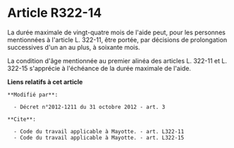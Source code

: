 # Article R322-14

La durée maximale de vingt-quatre mois de l'aide peut, pour les personnes mentionnées à l'article L. 322-11, être portée, par
décisions de prolongation successives d'un an au plus, à soixante mois. 

La condition d'âge mentionnée au premier alinéa des articles L. 322-11 et L. 322-15 s'apprécie à l'échéance de la durée
maximale de l'aide.

**Liens relatifs à cet article**

	**Modifié par**:

	  - Décret n°2012-1211 du 31 octobre 2012 - art. 3

	**Cite**:

	  - Code du travail applicable à Mayotte. - art. L322-11
	  - Code du travail applicable à Mayotte. - art. L322-15
